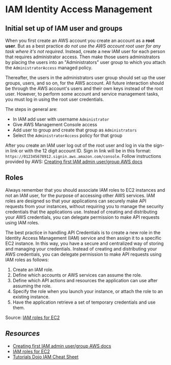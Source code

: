 # IAM Identity Access Management

## Initial set up of IAM user and groups

When you first create an AWS account you create an account as a **root user**. But as a best practice *do not use the AWS account root user for any task where it's not required*. Instead, create a new IAM user for each person that requires administrator access. Then make those users administrators by placing the users into an "Administrators" user group to which you attach the `AdministratorAccess` managed policy.

Thereafter, the users in the administrators user group should set up the user groups, users, and so on, for the AWS account. All future interaction should be through the AWS account's users and their own keys instead of the root user. However, to perform some account and service management tasks, you must log in using the root user credentials.

The steps in general are:
- In IAM add user with username `Administrator`
- Give AWS Management Console access
- Add user to group and create that group as `Administrators`
- Select the `AdministratorAccess` policy for that group

After you create an IAM user log out of the root user and log in via the sign-in link or with the 12 digit account ID. Sign in link will be in this format: `https://012345678912.signin.aws.amazon.com/console`. Follow instructions provided by AWS: [Creating first IAM admin user/group AWS docs](https://docs.aws.amazon.com/IAM/latest/UserGuide/getting-started_create-admin-group.html)

## Roles

Always remember that you should associate IAM roles to EC2 instances and not an IAM user, for the purpose of accessing other AWS services. IAM roles are designed so that your applications can securely make API requests from your instances, without requiring you to manage the security credentials that the applications use. Instead of creating and distributing your AWS credentials, you can delegate permission to make API requests using IAM roles.

The best practice in handling API Credentials is to create a new role in the Identity Access Management (IAM) service and then assign it to a specific EC2 instance. In this way, you have a secure and centralized way of storing and managing your credentials. Instead of creating and distributing your AWS credentials, you can delegate permission to make API requests using IAM roles as follows:
1. Create an IAM role.
2. Define which accounts or AWS services can assume the role.
3. Define which API actions and resources the application can use after assuming the role.
4. Specify the role when you launch your instance, or attach the role to an existing instance.
5. Have the application retrieve a set of temporary credentials and use them.

Source: [IAM roles for EC2](https://docs.aws.amazon.com/AWSEC2/latest/UserGuide/iam-roles-for-amazon-ec2.html)



## *Resources*

- [Creating first IAM admin user/group AWS docs](https://docs.aws.amazon.com/IAM/latest/UserGuide/getting-started_create-admin-group.html)
- [IAM roles for EC2](https://docs.aws.amazon.com/AWSEC2/latest/UserGuide/iam-roles-for-amazon-ec2.html)
- [Tutorials Dojo IAM Cheat Sheet](https://tutorialsdojo.com/aws-identity-and-access-management-iam/)
